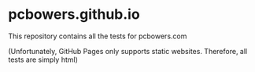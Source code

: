 # pcbowers.github.io
This repository contains all the tests for pcbowers.com

(Unfortunately, GitHub Pages only supports static websites. Therefore, all tests are simply html)
